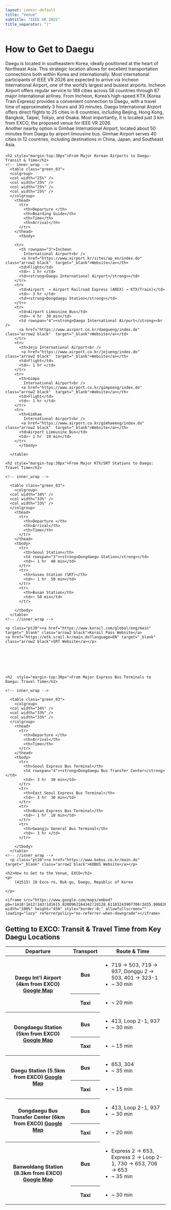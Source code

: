 ```yaml
---
layout: ieeevr-default
title: "Venue"
subtitle: "IEEE VR 2025"
title_separator: "|"
---
```


<div>
    <h1>How to Get to Daegu</h1>
    <p style="margin-bottom: 20px;">
    Daegu is located in southeastern Korea, ideally positioned at the heart of Northeast Asia. This strategic location allows for excellent transportation connections both within Korea and internationally.
Most international participants of IEEE VR 2026 are expected to arrive via Incheon International Airport, one of the world’s largest and busiest airports. Incheon Airport offers regular service to 188 cities across 58 countries through 87 major international airlines. From Incheon, Korea’s high-speed KTX (Korea Train Express) provides a convenient connection to Daegu, with a travel time of approximately 3 hours and 30 minutes.
Daegu International Airport offers direct flights to 25 cities in 8 countries, including Beijing, Hong Kong, Bangkok, Taipei, Tokyo, and Osaka. Most importantly, it is located just 3 km from EXCO, the proposed venue for IEEE VR 2026.<br/>
Another nearby option is Gimhae International Airport, located about 50 minutes from Daegu by airport limousine bus. Gimhae Airport serves 40 cities in 12 countries, including destinations in China, Japan, and Southeast Asia. 
    </p>
    
  
  
  

    <h2 style="margin-top:30px">From Major Korean Airports to Daegu: Transit & Time</h2>
    <!-- inner_wrap -->
      <table class="green_03">
      <colgroup>
      <col width="25%" />
      <col width="25%" />
      <col width="25%" />
      <col width="25%" />
      </colgroup>
        <thead>
          <tr>
            <th>Departure </th>
            <th>Boarding Guide</th>
            <th>Time</th>
            <th>Arrival</th>
          </tr>
        </thead>
          <tbody>
        
        <tr>
          <th rowspan="3">Incheon
            International Airport<br />
           <a href="https://www.airport.kr/sites/ap_en/index.do" class="arrow2 black"  target="_blank">Website</a></th>
          <td>Flight</td>
          <td>~ 1 hr </td>
          <td><strong>Daegu International Airport</strong></td>
        </tr>
        <tr>
          <td>Airport  → Airport Railroad Express (AREX) → KTX(Train)</td>
          <td>~ 3 hr </td>
          <td><strong>Dongdaegu Station</strong></td>
        </tr>
        <tr>
          <td>Airport Limousine Bus</td>
          <td>~ 4 hr  30 min</td>
          <td rowspan="4"><strong>Daegu International Airport</strong><br />
          <a href="https://www.airport.co.kr/daegueng/index.do" class="arrow2 black"  target="_blank">Website</a></td>
        </tr>
        <tr>
          <th>Jeju International Airport<br />
           <a href="https://www.airport.co.kr/jejueng/index.do" class="arrow2 black"  target="_blank">Website</a></th>
          <td>Flight</td>
          <td>~ 1 hr </td>
        </tr>
        <tr>
          <th>Gimpo
            International Airport<br />
           <a href="https://www.airport.co.kr/gimpoeng/index.do" class="arrow2 black"  target="_blank">Website</a></th>
          <td>Flight</td>
          <td>~ 1 hr </td>
        </tr>
        <tr>
          <th>Gimhae
            International Airport<br />
           <a href="https://www.airport.co.kr/gimhaeeng/index.do" class="arrow2 black"  target="_blank">Website</a></th>
          <td>Airport Limousine Bus</td>
          <td>~ 1 hr  10 min</td>
        </tr>
          </tbody>
        
      </table>
  <!-- desc2 -->
  

    <h2 style="margin-top:30px">From Major KTX/SRT Stations to Daegu: Travel Time</h2>
    
    <!-- inner_wrap -->
    
      <table class="green_03">
        <colgroup>
      <col width="34%" />
      <col width="33%" />
      <col width="33%" />
      </colgroup>
        <thead>
          <tr>
            <th>Departure </th>
            <th>Arrival</th>
            <th>Time</th>
          </tr>
        </thead>
        <tbody>
          <tr>
            <th>Seoul Station</th>
            <td rowspan="3"><strong>Dongdaegu Station</strong></td>
            <td>~ 1 hr  40 min</td>
          </tr>
          <tr>
            <th>Suseo Station (SRT)</th>
            <td>~ 1 hr  50 min</td>
          </tr>
          <tr>
            <th>Busan Station</th>
            <td>~ 50 min</td>
          </tr>
          
        </tbody>
      </table>
    <!-- //inner_wrap -->
  
    <p class="pt20"><a href="https://www.korail.com/global/eng/main" target="_blank" class="arrow2 black">Korail Pass Website</a> 
    <a href="https://etk.srail.kr/main.do?language=EN" target="_blank" class="arrow2 black">SRT Website</a></p>
 
  
  
  
  
  

    <h2  style="margin-top:30px">From Major Express Bus Terminals to Daegu: Travel Time</h2>
    
    <!-- inner_wrap -->
    
      <table class="green_03">
        <colgroup>
      <col width="34%" />
      <col width="33%" />
      <col width="33%" />
      </colgroup>
        <thead>
          <tr>
            <th>Departure </th>
            <th>Arrival</th>
            <th>Time</th>
          </tr>
        </thead>
        <tbody>
          <tr>
            <th>Seoul Express Bus Terminal</th>
            <td rowspan="4"><strong>Dongdaegu Bus Transfer Center</strong></td>
            <td>~ 3 hr  30 min</td>
          </tr>
          <tr>
            <th>East Seoul Express Bus Terminal</th>
            <td>~ 3 hr  30 min</td>
          </tr>
          <tr>
            <th>Busan Express Bus Terminal</th>
            <td>~ 1 hr  10 min</td>
          </tr>
          <tr>
            <th>Gwangju General Bus Terminal</th>
            <td>~ 3 hr </td>
          </tr>
          
        </tbody>
      </table>
    <!-- //inner_wrap -->
      <p class="pt20"><a href="https://www.kobus.co.kr/main.do" target="_blank" class="arrow2 black">KOBUS Website</a></p>
  
  <!-- //desc2 --> 
  
  
    <h2>How to Get to the Venue, EXCO</h2>
    <p>
        (41515) 10 Exco-ro, Buk-gu, Daegu, Republic of Korea

    </p>
    
    <iframe src="https://www.google.com/maps/embed?pb=!1m18!1m12!1m3!1d1615.8200962164342!2d128.61183243907706!3d35.90682699312884!2m3!1f0!2f0!3f0!3m2!1i1024!2i768!4f13.1!3m3!1m2!1s0x3565e1aa3b33a607%3A0xca08be7329f6a0ca!2sEXCO!5e0!3m2!1sen!2skr!4v1747899775671!5m2!1sen!2skr" width="100%" height="450" style="border:0;" allowfullscreen="" loading="lazy" referrerpolicy="no-referrer-when-downgrade"></iframe>

   

 <h2>Getting to EXCO: Transit & Travel Time from Key Daegu Locations</h2>


 <table class="green_03">
  <colgroup>
  <col class="wd30per">
  <col class="wd15per">
  <col>
  </colgroup>
  <thead>
    <tr>
      <th>Departure</th>
      <th>Transport</th>
      <th>Route & Time</th>
    </tr>
  </thead>
  <tbody>
    <tr>
      <th rowspan="2">Daegu Int’l Airport
        (4km from EXCO)
        <a href="https://maps.app.goo.gl/b9kkBjz9izMrpGWF6" target="_blank" class="arrow2 black">Google Map</a></th>
      <th>Bus </th>
      <td><ul style="text-align:left">
          <li style="text-align:left"> 719 → 503, 719 → 937, Donggu 2 → 503, 401 → 323-1</li>
          <li style="text-align:left">~  30  min </li>
        </ul></td>
    </tr>
    <tr>
      <th>Taxi </th>
      <td><ul style="text-align:left">
          <li style="text-align:left">~  20  min </li>
        </ul></td>
    </tr>
    <tr>
      <th rowspan="2">Dongdaegu Station
        (5km from EXCO)
        <a href="https://maps.app.goo.gl/hsizLQgVWhuRZnxG7" target="_blank" class="arrow2 black">Google Map</a>
      </th>
      <th>Bus </th>
      <td><ul style="text-align:left">
          <li style="text-align:left"> 413, Loop 2-1, 937</li>
          <li style="text-align:left">~  30  min </li>
        </ul></td>
    </tr>
    <tr>
      <th>Taxi </th>
      <td><ul style="text-align:left">
          <li style="text-align:left">~  15 min </li>
        </ul></td>
    </tr>
    <tr>
      <th rowspan="2"> Daegu Station
         (5.5km from EXCO)
        <a href="https://maps.app.goo.gl/udHde9ntJjanYLEf8" target="_blank" class="arrow2 black">Google Map</a>
      </th>
      <th>Bus </th>
      <td><ul style="text-align:left">
          <li style="text-align:left"> 653, 304</li>
          <li style="text-align:left">~  35 min </li>
        </ul></td>
    </tr>
    <tr>
      <th>Taxi </th>
      <td><ul style="text-align:left">
          <li style="text-align:left">~  15 min </li>
        </ul></td>
    </tr>
    <tr>
      <th rowspan="2">Dongdaegu Bus Transfer Center
        (6km from EXCO)
        <a href="https://maps.app.goo.gl/ZfCpcXEJ8VpEzbB47" target="_blank" class="arrow2 black">Google Map</a>
      </th>
      <th>Bus </th>
      <td><ul style="text-align:left">
          <li style="text-align:left"> 413, Loop 2-1, 937</li>
          <li style="text-align:left">~  30  min </li>
        </ul></td>
    </tr>
    <tr>
      <th>Taxi </th>
      <td><ul style="text-align:left">
          <li style="text-align:left">~  20  min </li>
        </ul></td>
    </tr>
    <tr>
      <th rowspan="2"> Banwoldang Station
        (8.3km from EXCO)
        <a href="https://maps.app.goo.gl/UKxsMcxZjr2r6rZt8" target="_blank" class="arrow2 black">Google Map</a>
      </th>
      <th>Bus </th>
      <td><ul style="text-align:left">
          <li style="text-align:left"> Express 2 → 653, Express 2 → Loop 2-1, 730 → 653, 706 → 653</li>
          <li style="text-align:left">~  35 min </li>
        </ul></td>
    </tr>
    <tr>
      <th>Taxi </th>
      <td><ul >
          <li style="text-align:left">~  30  min </li>
        </ul></td>
    </tr>
  </tbody>
</table>
  

  


</div>
